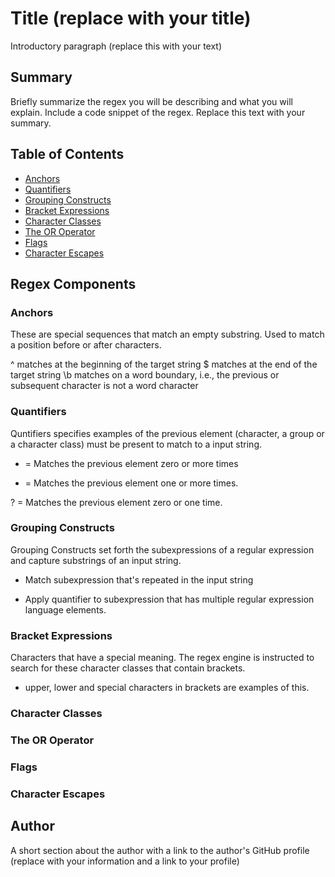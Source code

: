 # Title (replace with your title)

Introductory paragraph (replace this with your text)

## Summary

Briefly summarize the regex you will be describing and what you will explain. Include a code snippet of the regex. Replace this text with your summary.

## Table of Contents

- [Anchors](#anchors)
- [Quantifiers](#quantifiers)
- [Grouping Constructs](#grouping-constructs)
- [Bracket Expressions](#bracket-expressions)
- [Character Classes](#character-classes)
- [The OR Operator](#the-or-operator)
- [Flags](#flags)
- [Character Escapes](#character-escapes)

## Regex Components

### Anchors

These are special sequences that match an empty substring. Used to match a position before or after characters. 

^ matches at the beginning of the target string
$ matches at the end of the target string
\b matches on a word boundary, i.e., the previous or subsequent character is not a word character

### Quantifiers

Quntifiers specifies examples of the previous element (character, a group or a character class) must be present to match to a input string.

* = Matches the previous element zero or more times

+ = Matches the previous element one or more times.

? = Matches the previous element zero or one time.

### Grouping Constructs

Grouping Constructs set forth the subexpressions of a regular expression and capture substrings of an input string.

- Match subexpression that's repeated in the input string

- Apply quantifier to subexpression that has multiple regular expression language elements.

### Bracket Expressions

Characters that have a special meaning. The regex engine is instructed to search for these character classes that contain brackets.

- upper, lower and special characters in brackets are examples of this.

### Character Classes

### The OR Operator

### Flags

### Character Escapes

## Author

A short section about the author with a link to the author's GitHub profile (replace with your information and a link to your profile)

